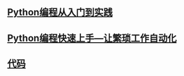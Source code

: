 ## [Python编程从入门到实践](https://www.aldz.xyz/Doc/pdf/Python编程从入门到实践.pdf)
## [Python编程快速上手—让繁琐工作自动化](https://www.aldz.xyz/Doc/pdf/Python编程快速上手—让繁琐工作自动化.pdf)
## [代码](https://www.aldz.xyz/CNAME)